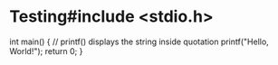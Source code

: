 # Testing#include <stdio.h>
int main() {
   // printf() displays the string inside quotation
   printf("Hello, World!");
   return 0;
}
